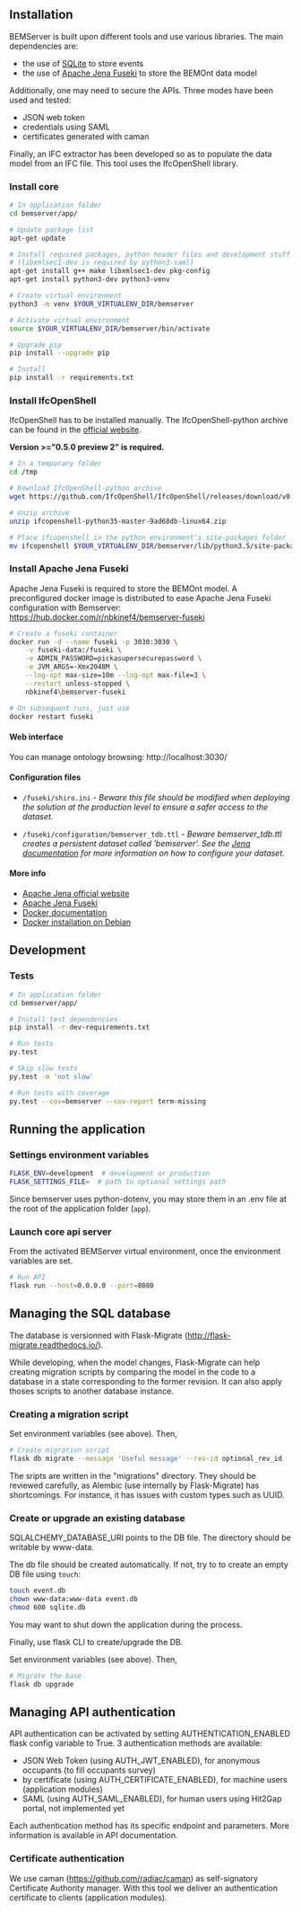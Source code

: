 ## Installation


BEMServer is built upon different tools and use various libraries. The main dependencies are:

- the use of [SQLite](https://www.sqlite.org/index.html) to store events
- the use of [Apache Jena Fuseki](https://jena.apache.org/index.html) to store the BEMOnt data model

Additionally, one may need to secure the APIs. Three modes have been used and tested:

- JSON web token
- credentials using SAML
- certificates generated with caman

Finally, an IFC extractor has been developed so as to populate the data model from an IFC file. This tool uses the IfcOpenShell library.


### Install core

```bash
# In application folder
cd bemserver/app/

# Update package list
apt-get update

# Install required packages, python header files and development stuff
# (libxmlsec1-dev is required by python3-saml)
apt-get install g++ make libxmlsec1-dev pkg-config
apt-get install python3-dev python3-venv

# Create virtual environment
python3 -m venv $YOUR_VIRTUALENV_DIR/bemserver

# Activate virtual environment
source $YOUR_VIRTUALENV_DIR/bemserver/bin/activate

# Upgrade pip
pip install --upgrade pip

# Install
pip install -r requirements.txt

```


### Install IfcOpenShell

IfcOpenShell has to be installed manually. The IfcOpenShell-python archive can be found in the [official website](http://ifcopenshell.org/python).

**Version >="0.5.0 preview 2" is required.**


```bash
# In a temporary folder
cd /tmp

# Download IfcOpenShell-python archive
wget https://github.com/IfcOpenShell/IfcOpenShell/releases/download/v0.5.0-preview2/ifcopenshell-python35-master-9ad68db-linux64.zip

# Unzip archive
unzip ifcopenshell-python35-master-9ad68db-linux64.zip

# Place ifcopenshell in the python environment's site-packages folder
mv ifcopenshell $YOUR_VIRTUALENV_DIR/bemserver/lib/python3.5/site-packages/
```


### Install Apache Jena Fuseki

Apache Jena Fuseki is required to store the BEMOnt model. A preconfigured docker image is distributed to ease Apache Jena Fuseki configuration with Bemserver:  https://hub.docker.com/r/nbkinef4/bemserver-fuseki

```bash
# Create a fuseki container
docker run -d --name fuseki -p 3030:3030 \
	-v fuseki-data:/fuseki \
	-e ADMIN_PASSWORD=pickasupersecurepassword \
    -e JVM_ARGS=-Xmx2048M \
    --log-opt max-size=10m --log-opt max-file=3 \
    --restart unless-stopped \
    nbkinef4\bemserver-fuseki

# On subsequent runs, just use
docker restart fuseki

```

#### Web interface

You can manage ontology browsing: http://localhost:3030/

#### Configuration files

- `/fuseki/shiro.ini` - *Beware this file should be modified when deploying the solution at the production level to ensure a safer access to the dataset.*

- `/fuseki/configuration/bemserver_tdb.ttl` - *Beware bemserver_tdb.ttl creates a persistent dataset called 'bemserver'. See the [Jena documentation](https://jena.apache.org/documentation/) for more information on how to configure your dataset.*

#### More info

- [Apache Jena official website](https://jena.apache.org/index.html)
- [Apache Jena Fuseki](https://jena.apache.org/documentation/fuseki2/index.html)
- [Docker documentation](https://docs.docker.com/)
- [Docker installation on Debian](https://docs.docker.com/install/linux/docker-ce/debian/)


<!--#### TODO: describe configuration to use inference rules-->



## Development


### Tests

```bash
# In application folder
cd bemserver/app/

# Install test dependencies
pip install -r dev-requirements.txt

# Run tests
py.test

# Skip slow tests
py.test -m 'not slow'

# Run tests with coverage
py.test --cov=bemserver --cov-report term-missing
```



## Running the application


### Settings environment variables

```bash
FLASK_ENV=development  # development or production
FLASK_SETTINGS_FILE=  # path to optional settings path
```

Since bemserver uses python-dotenv, you may store them in an .env file at the root of the application folder (`app`).


### Launch core api server

From the activated BEMServer virtual environment, once the environment variables are set.

```bash
# Run API
flask run --host=0.0.0.0 --port=8080
```



## Managing the SQL database


The database is versionned with Flask-Migrate (http://flask-migrate.readthedocs.io/).

While developing, when the model changes, Flask-Migrate can help creating
migration scripts by comparing the model in the code to a database in a state
corresponding to the former revision. It can also apply thoses scripts to
another database instance.


### Creating a migration script

Set environment variables (see above). Then,


```bash
# Create migration script
flask db migrate --message 'Useful message' --rev-id optional_rev_id
```

The sripts are written in the "migrations" directory. They should be reviewed
carefully, as Alembic (use internally by Flask-Migrate) has shortcomings.
For instance, it has issues with custom types such as UUID.


### Create or upgrade an existing database

SQLALCHEMY_DATABASE_URI points to the DB file. The directory should be writable by www-data.

The db file should be created automatically. If not, try to to create an empty DB file using `touch`:

```bash
touch event.db
chown www-data:www-data event.db
chmod 600 sqlite.db
```

You may want to shut down the application during the process.

Finally, use flask CLI to create/upgrade the DB.

Set environment variables (see above). Then,

```bash
# Migrate the base
flask db upgrade
```



## Managing API authentication


API authentication can be activated by setting AUTHENTICATION_ENABLED flask config variable to True.
3 authentication methods are available:
  - JSON Web Token (using AUTH_JWT_ENABLED), for anonymous occupants (to fill occupants survey)
  - by certificate (using AUTH_CERTIFICATE_ENABLED), for machine users (application modules)
  - SAML (using AUTH_SAML_ENABLED), for human users using Hit2Gap portal, not implemented yet

Each authentication method has its specific endpoint and parameters.
More information is available in API documentation.


### Certificate authentication

We use caman (https://github.com/radiac/caman) as self-signatory Certificate Authority manager.
With this tool we deliver an authentication certificate to clients (application modules).
